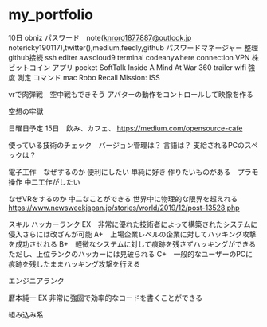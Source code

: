 # my_portfolio


10日
obniz
パスワード　note(knroro1877887@outlook.jp notericky190117),twitter(),medium,feedly,github
パスワードマネージャー 整理
github接続 ssh
editer awscloud9
terminal codeanywhere
connection VPN
株
ビットコイン
アプリ
pocket
SoftTalk
Inside A Mind At War 360 trailer
wifi 強度 測定 コマンド mac
Robo Recall
Mission: ISS

vrで肉弾戦　空中戦もできそう
アバターの動作をコントロールして映像を作る

空想の牢獄

日曜日予定
15日　飲み、カフェ、
https://medium.com/opensource-cafe

使っている技術のチェック　バージョン管理は？
言語は？
支給されるPCのスペックは？

電子工作　なぜするのか
便利にしたい
単純に好き
作りたいものがある　プラモ操作
中二工作がしたい

なぜVRをするのか
中二なことができる
世界中に物理的な限界を超えれる
https://www.newsweekjapan.jp/stories/world/2019/12/post-13528.php


スキル
ハッカーランク
EX　非常に優れた技術者によって構築されたシステムに侵入さらには改ざんが可能
A+　上場企業レベルの企業に対してハッキング攻撃を成功させれる
B+　軽微なシステムに対して痕跡を残さずハッキングができる　ただし、上位ランクのハッカーには見破られる
C+　一般的なユーザーのPCに痕跡を残したままハッキング攻撃を行える

エンジニアランク

暦本純一
EX 非常に強固で効率的なコードを書くことができる


組み込み系


